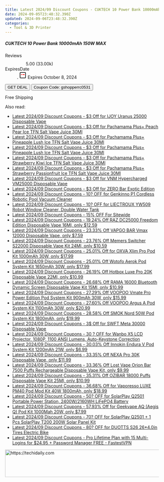 ```yaml
---
title: Latest 2024/09 Discount Coupons - CUKTECH 10 Power Bank 10000mAh 150W MAX
date: 2024-09-05T23:48:32.390Z
updated: 2024-09-06T23:48:32.390Z
categories:
  - Tool & 3D Printer
---
```



<div class="max-w-4xl mx-auto grid grid-cols-1 lg:max-w-5xl lg:gap-x-20 lg:grid-cols-2">
  <div class="relative p-3 col-start-1 row-start-1 flex flex-col-reverse rounded-lg bg-gradient-to-t from-black/75 via-black/0 sm:bg-none sm:row-start-2 sm:p-0 lg:row-start-1">
    <h5 class="mt-1 text-lg font-semibold text-white sm:text-slate-900 md:text-2xl dark:sm:text-white">CUKTECH 10 Power Bank 10000mAh 150W MAX</h5>
  </div>
  
  <div class="col-start-1 col-end-3 row-start-1 grid gap-4 sm:mb-6 sm:grid-cols-4 lg:col-start-2 lg:row-span-6 lg:row-end-6 lg:mb-0 lg:gap-6">
    
  </div>
  <dl class="row-start-2 mt-4 flex items-center text-xs font-medium sm:row-start-3 sm:mt-1 md:mt-2.5 lg:row-start-2">
    <dt class="sr-only">Reviews</dt>
    <dd class="flex items-center text-indigo-600 dark:text-indigo-400">
      <svg width="24" height="24" fill="none" aria-hidden="true" class="mr-1 stroke-current dark:stroke-indigo-500">
        <path d="m12 5 2 5h5l-4 4 2.103 5L12 16l-5.103 3L9 14l-4-4h5l2-5Z" stroke-width="2" stroke-linecap="round" stroke-linejoin="round" />
      </svg>
      <span>5.00 <span class="font-normal text-slate-400">(33.00k)</span></span>
    </dd>
    <dt class="sr-only">ExpiresDate</dt>
    <dd class="flex items-center">
      <svg width="2" height="2" aria-hidden="true" fill="currentColor" class="mx-3 text-slate-300">
        <circle cx="1" cy="1" r="1" />
      </svg>
      <svg width="24" height="24" viewBox="0 0 24 24" fill="none" stroke="currentColor" stroke-width="2">
        <rect x="3" y="3" width="18" height="18" rx="2" fill="#fff" />
        <path d="M6 10L18 10" stroke="red" stroke-width="2" fill="none" />
        <path d="M10 6L10 18" stroke="#fff" stroke-width="2" fill="none" />
      </svg>
      Expires October 8, 2024    </dd>
  </dl>
  <div class="col-start-1 row-start-3 mt-4 self-center sm:col-start-2 sm:row-span-2 sm:row-start-2 sm:mt-0 lg:col-start-1 lg:row-start-3 lg:row-end-4 lg:mt-6">
    <button type="button" onClick="javascript:window.open(decodeURIComponent('https%3A%2F%2Fwww.shareasale.com%2Fu.cfm%3Fd%3D1118142%26m%3D97331%26u%3D4338022'), '_blank');void(0);" class="rounded-lg bg-red-600 px-3 py-2 text-sm font-medium leading-6 text-white">GET DEAL</button>
    <button type="button" onClick="javascript:window.open(decodeURIComponent('https%3A%2F%2Fwww.shareasale.com%2Fu.cfm%3Fd%3D1118142%26m%3D97331%26u%3D4338022'), '_blank');void(0);" class="border-dashed border-2 border-indigo-600 bg-green-100 text-sm leading-6 font-medium py-2 px-3 rounded-lg">Coupon Code: gshopperrc0531</button>
  </div>
  <p class="col-start-1 mt-4 text-sm leading-6 sm:col-span-2 lg:col-span-1 lg:row-start-4 lg:mt-6 dark:text-slate-400">
    Free Shipping 
  </p>
</div>
<span class="atpl-alsoreadstyle">Also read:</span>
<div><ul>
<li><a href="https://coupons.techidaily.com/coupon-1123215-share-59344-sale/"><u>Latest 2024/09 Discount Coupons - $3 Off for IJOY Uranus 25000 Disposable Vape</u></a></li>
<li><a href="https://coupons.techidaily.com/coupon-1122237-share-59344-sale/"><u>Latest 2024/09 Discount Coupons - $3 Off for Pachamama Plus+ Peach Pear Ice TFN Salt Vape Juice 30Ml</u></a></li>
<li><a href="https://coupons.techidaily.com/coupon-1123217-share-59344-sale/"><u>Latest 2024/09 Discount Coupons - $3 Off for Pachamama Plus+ Pineapple Lush Ice TFN Salt Vape Juice 30Ml</u></a></li>
<li><a href="https://coupons.techidaily.com/coupon-1122230-share-59344-sale/"><u>Latest 2024/09 Discount Coupons - $3 Off for Pachamama Plus+ Pineapple Lush Ice TFN Salt Vape Juice 30Ml</u></a></li>
<li><a href="https://coupons.techidaily.com/coupon-1122236-share-59344-sale/"><u>Latest 2024/09 Discount Coupons - $3 Off for Pachamama Plus+ Strawberry Kiwi Ice TFN Salt Vape Juice 30Ml</u></a></li>
<li><a href="https://coupons.techidaily.com/coupon-1122231-share-59344-sale/"><u>Latest 2024/09 Discount Coupons - $3 Off for Pachamama Plus+ Strawberry Passionfruit Ice TFN Salt Vape Juice 30Ml</u></a></li>
<li><a href="https://coupons.techidaily.com/coupon-1123212-share-59344-sale/"><u>Latest 2024/09 Discount Coupons - $3 Off for VNM Hypercharged VM25000 Disposable Vape</u></a></li>
<li><a href="https://coupons.techidaily.com/coupon-1123213-share-59344-sale/"><u>Latest 2024/09 Discount Coupons - $3 Off for ZERO Bar Exotic Edition</u></a></li>
<li><a href="https://coupons.techidaily.com/coupon-1123317-share-77450-sale/"><u>Latest 2024/09 Discount Coupons - 10? OFF for Genkinno P1 Cordless Robotic Pool Vacuum Cleaner</u></a></li>
<li><a href="https://coupons.techidaily.com/coupon-1123314-share-77450-sale/"><u>Latest 2024/09 Discount Coupons - 10? OFF for LIECTROUX YW509 Robot Window Cleaner, Double Water Tank</u></a></li>
<li><a href="https://coupons.techidaily.com/coupon-1117602-share-156155-sale/"><u>Latest 2024/09 Discount Coupons - 15% OFF For Sitewide</u></a></li>
<li><a href="https://coupons.techidaily.com/coupon-1122401-share-90958-sale/"><u>Latest 2024/09 Discount Coupons - 19.24% Off RAZ DC25000 Freedom Edition Disposable Vape 16Ml, only $12.59</u></a></li>
<li><a href="https://coupons.techidaily.com/coupon-1104595-share-90958-sale/"><u>Latest 2024/09 Discount Coupons - 23.33% Off VAPGO BAR Vmax 12000 Disposable Vape, only $7.59</u></a></li>
<li><a href="https://coupons.techidaily.com/coupon-1122404-share-90958-sale/"><u>Latest 2024/09 Discount Coupons - 23.76% Off Memers Switcher S22000 Disposable Vape Kit 24Ml, only $10.59</u></a></li>
<li><a href="https://coupons.techidaily.com/coupon-1021497-share-90958-sale/"><u>Latest 2024/09 Discount Coupons - 25.01% Off for OXVA Xlim Pro Pod Kit 1000mAh 30W, only $17.99</u></a></li>
<li><a href="https://coupons.techidaily.com/coupon-1123003-share-90958-sale/"><u>Latest 2024/09 Discount Coupons - 25.01% Off Wotofo Aerok Pod System Kit 1650mAh 30W, only $17.99</u></a></li>
<li><a href="https://coupons.techidaily.com/coupon-1122653-share-90958-sale/"><u>Latest 2024/09 Discount Coupons - 26.19% Off Hotbox Luxe Pro 20K Disposable Vape 22Ml, only $10.99</u></a></li>
<li><a href="https://coupons.techidaily.com/coupon-1104216-share-90958-sale/"><u>Latest 2024/09 Discount Coupons - 26.68% Off RAMA 16000 Bluetooth Dynamic Screen Disposable Vape Kit 15Ml, only $10.99</u></a></li>
<li><a href="https://coupons.techidaily.com/coupon-1122650-share-90958-sale/"><u>Latest 2024/09 Discount Coupons - 27.29% Off VOOPOO Vmate Pro Power Edition Pod System Kit 900mAh 30W, only $15.99</u></a></li>
<li><a href="https://coupons.techidaily.com/coupon-1122208-share-90958-sale/"><u>Latest 2024/09 Discount Coupons - 27.60% Off VOOPOO Argus A Pod System Kit 1100mAh 30W, only $20.99</u></a></li>
<li><a href="https://coupons.techidaily.com/coupon-1123004-share-90958-sale/"><u>Latest 2024/09 Discount Coupons - 28.58% Off SMOK Nord 50W Pod System Kit 1800mAh, only $19.99</u></a></li>
<li><a href="https://coupons.techidaily.com/coupon-1122229-share-59344-sale/"><u>Latest 2024/09 Discount Coupons - 3$ Off for SWFT Meta 30000 Disposable Vape</u></a></li>
<li><a href="https://coupons.techidaily.com/coupon-1099666-share-77450-sale/"><u>Latest 2024/09 Discount Coupons - 30 ? OFF for Wanbo X5 LCD Projector, 1080P, 1100 ANSI Lumens, Auto-Keystone Correction</u></a></li>
<li><a href="https://coupons.techidaily.com/coupon-1123002-share-90958-sale/"><u>Latest 2024/09 Discount Coupons - 30.03% Off Innokin Endura V Pod System Kit 1200mAh 21W, only $6.99</u></a></li>
<li><a href="https://coupons.techidaily.com/coupon-1122654-share-90958-sale/"><u>Latest 2024/09 Discount Coupons - 33.35% Off NEXA Pro 30K Disposable Vape, only $11.99</u></a></li>
<li><a href="https://coupons.techidaily.com/coupon-1023861-share-90958-sale/"><u>Latest 2024/09 Discount Coupons - 33.36% Off Lost Vape Orion Bar 7500 Puffs Rechargeable Disposable Vape Kit, only $9.99</u></a></li>
<li><a href="https://coupons.techidaily.com/coupon-1094870-share-90958-sale/"><u>Latest 2024/09 Discount Coupons - 35.31% Off OZIBAR 18000 Puffs Disposable Vape Kit 25Ml, only $10.99</u></a></li>
<li><a href="https://coupons.techidaily.com/coupon-718521-share-90958-sale/"><u>Latest 2024/09 Discount Coupons - 36.68% Off for Vaporesso LUXE PM40 Pod Mod Kit 40W 1800mAh, only $18.99</u></a></li>
<li><a href="https://coupons.techidaily.com/coupon-1123309-share-77450-sale/"><u>Latest 2024/09 Discount Coupons - 50? OFF for SolarPlay Q2501 Portable Power Station, 2400W/2160WH LiFePO4 Battery</u></a></li>
<li><a href="https://coupons.techidaily.com/coupon-1036502-share-90958-sale/"><u>Latest 2024/09 Discount Coupons - 57.93% Off for Geekvape AQ (Aegis Q) Pod Kit 1000Mah 20W, only $7.99</u></a></li>
<li><a href="https://coupons.techidaily.com/coupon-1123311-share-77450-sale/"><u>Latest 2024/09 Discount Coupons - 70? OFF for SolarPlay Q2501 + 1 Pcs SolarPlay T200 200W Solar Panel Kit</u></a></li>
<li><a href="https://coupons.techidaily.com/coupon-1122642-share-77450-sale/"><u>Latest 2024/09 Discount Coupons - 80? OFF for DUOTTS S26 26*4.0in Tires Electric Bike</u></a></li>
<li><a href="https://coupons.techidaily.com/coupon-1122040-share-79370-sale/"><u>Latest 2024/09 Discount Coupons - Pro Lifetime Plan with 15 Multi-Logins for $24.95 + Password Manager FREE - FastestVPN</u></a></li>
</ul></div>

<ins class="adsbygoogle"
      style="display:block"
      data-ad-client="ca-pub-7571918770474297"
      data-ad-slot="8358498916"
      data-ad-format="auto"
      data-full-width-responsive="true"></ins>
<!-- affiliate ads begin -->
<a href="https://unicoeye.pxf.io/c/5597632/2134235/18498" target="_top" id="2134235">
  <img src="//a.impactradius-go.com/display-ad/18498-2134235" border="0" alt="https://techidaily.com" width="728" height="90"/>
</a>
<img height="0" width="0" src="https://unicoeye.pxf.io/i/5597632/2134235/18498" style="position:absolute;visibility:hidden;" border="0" />
<!-- affiliate ads end -->